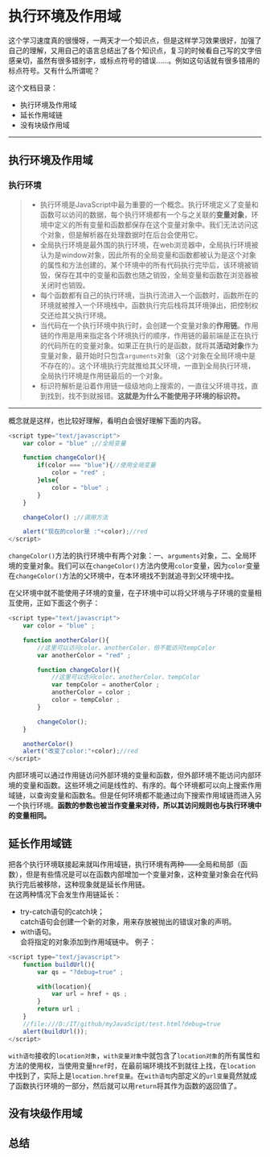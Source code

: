 # 执行环境及作用域  
这个学习速度真的很慢呀，一两天才一个知识点，但是这样学习效果很好，加强了自己的理解，又用自己的语言总结出了各个知识点，复习的时候看自己写的文字倍感亲切，虽然有很多错别字，或标点符号的错误……。例如这句话就有很多错用的标点符号。又有什么所谓呢？  

这个文档目录：
  - 执行环境及作用域  
  - 延长作用域链  
  - 没有块级作用域  

---  

## 执行环境及作用域  
### 执行环境
>- 执行环境是JavaScript中最为重要的一个概念。执行环境定义了变量和函数可以访问的数据，每个执行环境都有一个与之关联的**变量对象**，环境中定义的所有变量和函数都保存在这个变量对象中。我们无法访问这个对象，但是解析器在处理数据时在后台会使用它。
>- 全局执行环境是最外围的执行环境，在web浏览器中，全局执行环境被认为是window对象，因此所有的全局变量和函数都被认为是这个对象的属性和方法创建的。某个环境中的所有代码执行完毕后，该环境被销毁，保存在其中的变量和函数也随之销毁，全局变量和函数在浏览器被关闭时也销毁。
>- 每个函数都有自己的执行环境，当执行流进入一个函数时，函数所在的环境就被推入一个环境栈中。函数执行完后栈将其环境弹出，把控制权交还给其父执行环境。
>- 当代码在一个执行环境中执行时，会创建一个变量对象的**作用链**。作用链的作用是用来指定各个环境执行的顺序，作用链的最前端是正在执行的代码所在的变量对象。如果正在执行的是函数，就将其**活动对象**作为变量对象，最开始时只包含`arguments`对象（这个对象在全局环境中是不存在的）。这个环境执行完就推给其父环境，一直到全局执行环境，全局执行环境是作用链最后的一个对象。
>- 标识符解析是沿着作用链一级级地向上搜索的，一直往父环境寻找，直到找到，找不到就报错。**这就是为什么不能使用子环境的标识符。**  
---
概念就是这样，也比较好理解，看明白会很好理解下面的内容。  
```javascript
<script type="text/javascript">
	var color = "blue" ;//全局变量

	function changeColor(){
		if(color === "blue"){//使用全局变量
			color = "red" ;
		}else{
			color = "blue" ;
		}
	}

	changeColor() ;//调用方法

	alert("现在的color是 :"+color);//red
</script>
```
`changeColor()`方法的执行环境中有两个对象：一、`arguments`对象，二、全局环境的变量对象。我们可以在`changeColor()`方法内使用`color`变量，因为`color`变量在`changeColor()`方法的父环境中，在本环境找不到就追寻到父环境中找。  

在父环境中就不能使用子环境的变量，在子环境中可以将父环境与子环境的变量相互使用，正如下面这个例子： 
```javascript
<script type="text/javascript">
	var color = "blue" ;

	function anotherColor(){
		//这里可以访问color、anotherColor，但不能访问tempColor
		var anotherColor = "red" ;

		function changeColor(){
			//这里可以访问color、anotherColor、tempColor
			var tempColor = anotherColor ;
			anotherColor = color ;
			color = tempColor ;
		}

		changeColor();
	}

	anotherColor()
	alert("改变了color:"+color);//red
</script>
```
内部环境可以通过作用链访问外部环境的变量和函数，但外部环境不能访问内部环境的变量和函数。这些环境之间是线性的、有序的。每个环境都可以向上搜索作用域链，以查询变量和函数名。但是任何环境都不能通过向下搜索作用域链而进入另一个执行环境。**函数的参数也被当作变量来对待，所以其访问规则也与执行环境中的变量相同。**

## 延长作用域链  
把各个执行环境联接起来就叫作用域链，执行环境有两种——全局和局部（函数），但是有些情况是可以在函数内部增加一个变量对象，这种变量对象会在代码执行完后被移除，这种现象就是延长作用链。  
在这两种情况下会发生作用链延长：  
- try-catch语句的catch块；  
  catch语句会创建一个新的对象，用来存放被抛出的错误对象的声明。
- with语句。  
  会将指定的对象添加到作用域链中。
例子：  
```javascript
<script type="text/javascript">
	function buildUrl(){
		var qs = "?debug=true" ;

		with(location){
			var url = href + qs ;
		}
		return url ;
	}
	//file:///D:/IT/github/myJavaScipt/test.html?debug=true
	alert(buildUrl()); 
</script>
```
`with语句`接收的`location对象`，`with变量对象`中就包含了`location对象`的所有属性和方法的使用权，当使用变量`href`时，在最前端环境找不到就往上找，在`location`中找到了，实际上是`location.href变量`。在`with语句`内部定义的`url变量`竟然就成了函数执行环境的一部分，然后就可以用`return`将其作为函数的返回值了。
## 没有块级作用域  



## 总结 
